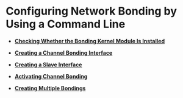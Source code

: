 # Configuring Network Bonding by Using a Command Line<a name="EN-US_TOPIC_0229622745"></a>

-   **[Checking Whether the Bonding Kernel Module Is Installed](checking-whether-the-bonding-kernel-module-is-installed.md)**  

-   **[Creating a Channel Bonding Interface](creating-a-channel-bonding-interface.md)**  

-   **[Creating a Slave Interface](creating-a-slave-interface.md)**  

-   **[Activating Channel Bonding](activating-channel-bonding.md)**  

-   **[Creating Multiple Bondings](creating-multiple-bondings.md)**  


